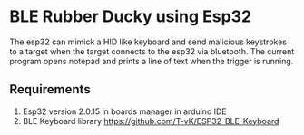 # BLE Rubber Ducky using Esp32
The esp32 can mimick a HID like keyboard and send malicious keystrokes to a target when the target connects to the esp32 via bluetooth. The current program opens notepad and prints a line of text when the trigger is running.
## Requirements
1) Esp32 version 2.0.15 in boards manager in arduino IDE <br/>
2) BLE Keyboard library https://github.com/T-vK/ESP32-BLE-Keyboard
